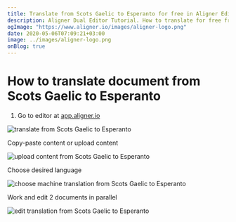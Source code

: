 ```yaml
---
title: Translate from Scots Gaelic to Esperanto for free in Aligner Editor
description: Aligner Dual Editor Tutorial. How to translate for free from Scots Gaelic to Esperanto. Aligner is multilingual document management platform. 
ogImage: "https://www.aligner.io/images/aligner-logo.png"
date: 2020-05-06T07:09:21+03:00
image: ../images/aligner-logo.png
onBlog: true
---
```


# How to translate document from Scots Gaelic to Esperanto

1. Go to editor at [app.aligner.io](https://app.aligner.io "Aligner App web page")

![translate from Scots Gaelic to Esperanto](../aligner-blank-editor.png "translate from Scots Gaelic to Esperanto")

Copy-paste content or upload content

![upload content from Scots Gaelic to Esperanto](../aligner-uploaded-document.png "upload content from Scots Gaelic to Esperanto")

Choose desired language

![choose machine translation from Scots Gaelic to Esperanto](../aligner-language-dropdown.png "choose machine translation from Scots Gaelic to Esperanto")

Work and edit 2 documents in parallel

![edit translation from Scots Gaelic to Esperanto](../aligner-double-sitded-editor.png "edit translation from Scots Gaelic to Esperanto")

